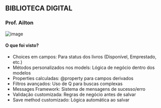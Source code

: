 ## BIBLIOTECA DIGITAL
### Prof. Ailton

![image](https://github.com/user-attachments/assets/767f661d-ced4-4e7b-adff-e794e4712c7e)

#### O que foi visto?

- Choices em campos: Para status dos livros (Disponível, Emprestado, etc.)
- Métodos personalizados nos models: Lógica de negócio dentro dos modelos
- Properties calculadas: @property para campos derivados
- Filtros avançados: Uso de Q para buscas complexas
- Messages Framework: Sistema de mensagens de sucesso/erro
- Validação customizada: Regras de negócio antes de salvar
- Save method customizado: Lógica automática ao salvar
